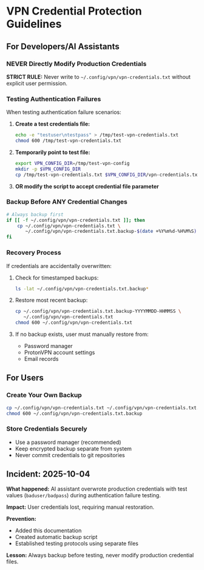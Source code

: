 # VPN Credential Protection Guidelines

## For Developers/AI Assistants

### NEVER Directly Modify Production Credentials

**STRICT RULE:** Never write to `~/.config/vpn/vpn-credentials.txt` without explicit user permission.

### Testing Authentication Failures

When testing authentication failure scenarios:

1. **Create a test credentials file:**
   ```bash
   echo -e "testuser\ntestpass" > /tmp/test-vpn-credentials.txt
   chmod 600 /tmp/test-vpn-credentials.txt
   ```

2. **Temporarily point to test file:**
   ```bash
   export VPN_CONFIG_DIR=/tmp/test-vpn-config
   mkdir -p $VPN_CONFIG_DIR
   cp /tmp/test-vpn-credentials.txt $VPN_CONFIG_DIR/vpn-credentials.txt
   ```

3. **OR modify the script to accept credential file parameter**

### Backup Before ANY Credential Changes

```bash
# Always backup first
if [[ -f ~/.config/vpn/vpn-credentials.txt ]]; then
    cp ~/.config/vpn/vpn-credentials.txt \
       ~/.config/vpn/vpn-credentials.txt.backup-$(date +%Y%m%d-%H%M%S)
fi
```

### Recovery Process

If credentials are accidentally overwritten:

1. Check for timestamped backups:
   ```bash
   ls -lat ~/.config/vpn/vpn-credentials.txt.backup*
   ```

2. Restore most recent backup:
   ```bash
   cp ~/.config/vpn/vpn-credentials.txt.backup-YYYYMMDD-HHMMSS \
      ~/.config/vpn/vpn-credentials.txt
   chmod 600 ~/.config/vpn/vpn-credentials.txt
   ```

3. If no backup exists, user must manually restore from:
   - Password manager
   - ProtonVPN account settings
   - Email records

## For Users

### Create Your Own Backup

```bash
cp ~/.config/vpn/vpn-credentials.txt ~/.config/vpn/vpn-credentials.txt.backup
chmod 600 ~/.config/vpn/vpn-credentials.txt.backup
```

### Store Credentials Securely

- Use a password manager (recommended)
- Keep encrypted backup separate from system
- Never commit credentials to git repositories

## Incident: 2025-10-04

**What happened:** AI assistant overwrote production credentials with test values (`baduser/badpass`) during authentication failure testing.

**Impact:** User credentials lost, requiring manual restoration.

**Prevention:**
- Added this documentation
- Created automatic backup script
- Established testing protocols using separate files

**Lesson:** Always backup before testing, never modify production credential files.
